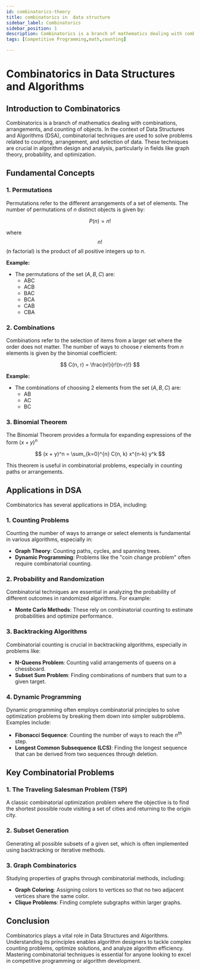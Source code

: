 ```yaml
---
id: combinatorics-theory
title: combinatorics in  data structure
sidebar_label: Combinatorics
sidebar_position: 1
description: Combinatorics is a branch of mathematics dealing with combinations, arrangements, and counting of objects.
tags: [Competitive Programming,math,counting]

---
```


# Combinatorics in Data Structures and Algorithms

## Introduction to Combinatorics

Combinatorics is a branch of mathematics dealing with combinations, arrangements, and counting of objects. In the context of Data Structures and Algorithms (DSA), combinatorial techniques are used to solve problems related to counting, arrangement, and selection of data. These techniques are crucial in algorithm design and analysis, particularly in fields like graph theory, probability, and optimization.

## Fundamental Concepts

### 1. **Permutations**

Permutations refer to the different arrangements of a set of elements. The number of permutations of $n$ distinct objects is given by:

$$
P(n) = n!
$$

where $$n!$$ (n factorial) is the product of all positive integers up to $n$.

**Example:**
- The permutations of the set $(A, B, C)$ are:
  - ABC
  - ACB
  - BAC
  - BCA
  - CAB
  - CBA

### 2. **Combinations**

Combinations refer to the selection of items from a larger set where the order does not matter. The number of ways to choose  $r$ elements from $n$ elements is given by the binomial coefficient:

$$
C(n, r) = \frac{n!}{r!(n-r)!}
$$

**Example:**
- The combinations of choosing 2 elements from the set $(A, B, C)$ are:
  - AB
  - AC
  - BC

### 3. **Binomial Theorem**

The Binomial Theorem provides a formula for expanding expressions of the form $(x + y)^n$

$$
(x + y)^n = \sum_{k=0}^{n} C(n, k) x^{n-k} y^k
$$

This theorem is useful in combinatorial problems, especially in counting paths or arrangements.

## Applications in DSA

Combinatorics has several applications in DSA, including:

### 1. **Counting Problems**

Counting the number of ways to arrange or select elements is fundamental in various algorithms, especially in:

- **Graph Theory**: Counting paths, cycles, and spanning trees.
- **Dynamic Programming**: Problems like the "coin change problem" often require combinatorial counting.

### 2. **Probability and Randomization**

Combinatorial techniques are essential in analyzing the probability of different outcomes in randomized algorithms. For example:

- **Monte Carlo Methods**: These rely on combinatorial counting to estimate probabilities and optimize performance.

### 3. **Backtracking Algorithms**

Combinatorial counting is crucial in backtracking algorithms, especially in problems like:

- **N-Queens Problem**: Counting valid arrangements of queens on a chessboard.
- **Subset Sum Problem**: Finding combinations of numbers that sum to a given target.

### 4. **Dynamic Programming**

Dynamic programming often employs combinatorial principles to solve optimization problems by breaking them down into simpler subproblems. Examples include:

- **Fibonacci Sequence**: Counting the number of ways to reach the $n^{th}$ step.
- **Longest Common Subsequence (LCS)**: Finding the longest sequence that can be derived from two sequences through deletion.

## Key Combinatorial Problems

### 1. **The Traveling Salesman Problem (TSP)**

A classic combinatorial optimization problem where the objective is to find the shortest possible route visiting a set of cities and returning to the origin city.

### 2. **Subset Generation**

Generating all possible subsets of a given set, which is often implemented using backtracking or iterative methods.

### 3. **Graph Combinatorics**

Studying properties of graphs through combinatorial methods, including:

- **Graph Coloring**: Assigning colors to vertices so that no two adjacent vertices share the same color.
- **Clique Problems**: Finding complete subgraphs within larger graphs.

## Conclusion

Combinatorics plays a vital role in Data Structures and Algorithms. Understanding its principles enables algorithm designers to tackle complex counting problems, optimize solutions, and analyze algorithm efficiency. Mastering combinatorial techniques is essential for anyone looking to excel in competitive programming or algorithm development.
